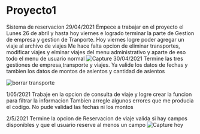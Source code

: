 # Proyecto1
Sistema de reservacion
29/04/2021
Empece a trabajar en el proyecto el Lunes 26 de abril y hasta hoy viernes e logrado terminar la parte de Gestion de empresa y gestion de Tranporte. 
Hoy viernes logre poder agregar un viaje al archivo de viajes
Me hace falta opcion de eliminar transportes, modificar viajes y elminar viajes del menu administrativo y aparte de eso todo el menu de usuario normal
![Capture](https://user-images.githubusercontent.com/83445439/116656794-85a83700-a94a-11eb-830a-c15728d27e09.PNG)
30/04/2021
Termine las tres gestiones de empresa,transporte y viajes. Ya valide los datos de fechas y tambien los datos de montos de asientos y cantidad de asientos

![borrar transporte](https://user-images.githubusercontent.com/83445439/116773079-74296280-aa10-11eb-8508-6e6b24ac3ebb.PNG)

1/05/2021
Trabaje en la opcion de consulta de viaje y logre crear la funcion para filtrar la informacion
Tambien arregle algunos errores que me producia el codigo. No pude validad las fechas ni los montos

2/5/2021
Termine la opcion de Reservacion de viaje valida si hay campos disponibles y que el usuario reserve al menos un campo
![Capture hoy](https://user-images.githubusercontent.com/83445439/116833784-5b3bc100-ab78-11eb-819c-45947857f14b.PNG)

